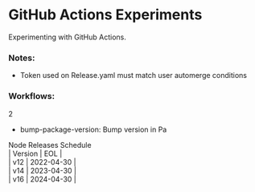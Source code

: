 # GitHub Actions Experiments

Experimenting with GitHub Actions.

### Notes:

- Token used on Release.yaml must match user automerge conditions

### Workflows:

2

- bump-package-version: Bump version in Pa

Node Releases Schedule  
| Version | EOL |  
| v12 | 2022-04-30 |  
| v14 | 2023-04-30 |  
| v16 | 2024-04-30 |  

